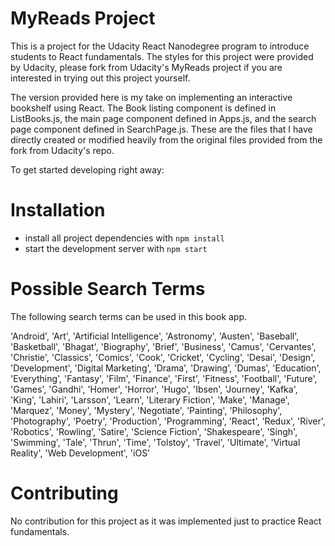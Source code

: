 # MyReads Project

This is a project for the Udacity React Nanodegree program to introduce students to React fundamentals. The styles for this project were provided by Udacity, please fork from Udacity's MyReads project if you are interested in trying out this project yourself.

The version provided here is my take on implementing an interactive bookshelf using React. The Book listing component is defined in ListBooks.js, the main page component defined in Apps.js, and the search page component defined in SearchPage.js. These are the files that I have directly created or modified heavily from the original files provided from the fork from Udacity's repo.

To get started developing right away:

# Installation

* install all project dependencies with `npm install`
* start the development server with `npm start`

# Possible Search Terms

The following search terms can be used in this book app.

'Android', 'Art', 'Artificial Intelligence', 'Astronomy', 'Austen', 'Baseball', 'Basketball', 'Bhagat', 'Biography', 'Brief', 'Business', 'Camus', 'Cervantes', 'Christie', 'Classics', 'Comics', 'Cook', 'Cricket', 'Cycling', 'Desai', 'Design', 'Development', 'Digital Marketing', 'Drama', 'Drawing', 'Dumas', 'Education', 'Everything', 'Fantasy', 'Film', 'Finance', 'First', 'Fitness', 'Football', 'Future', 'Games', 'Gandhi', 'Homer', 'Horror', 'Hugo', 'Ibsen', 'Journey', 'Kafka', 'King', 'Lahiri', 'Larsson', 'Learn', 'Literary Fiction', 'Make', 'Manage', 'Marquez', 'Money', 'Mystery', 'Negotiate', 'Painting', 'Philosophy', 'Photography', 'Poetry', 'Production', 'Programming', 'React', 'Redux', 'River', 'Robotics', 'Rowling', 'Satire', 'Science Fiction', 'Shakespeare', 'Singh', 'Swimming', 'Tale', 'Thrun', 'Time', 'Tolstoy', 'Travel', 'Ultimate', 'Virtual Reality', 'Web Development', 'iOS'

# Contributing

No contribution for this project as it was implemented just to practice React fundamentals.
